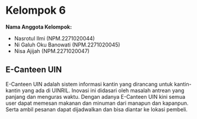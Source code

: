 # Kelompok 6

**Nama Anggota Kelompok:**
- Nasrotul Ilmi (NPM.2271020044)
- Ni Galuh Oku Banowati (NPM.2271020045)
- Nisa Ajijah (NPM.2271020047)

## E-Canteen UIN

E-Canteen UIN adalah sistem informasi kantin yang dirancang untuk kantin-kantin yang ada di UINRIL. Inovasi ini didasari oleh masalah antrean yang panjang dan menguras waktu. Dengan adanya E-Canteen UIN kini semua user dapat memesan makanan dan minuman dari manapun dan kapanpun. Serta ambil pesanan dapat dijadwalkan dan bisa diantar ke lokasi pembeli.


